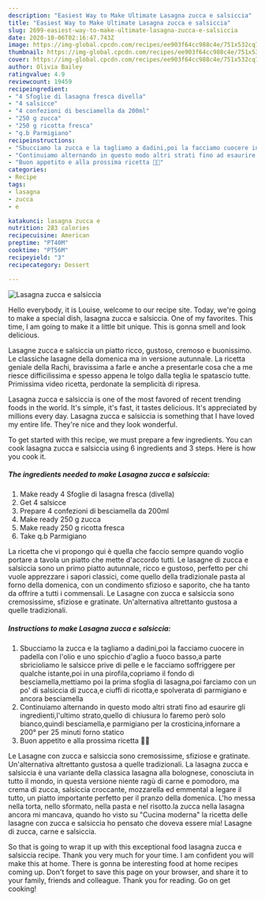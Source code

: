 ```yaml
---
description: "Easiest Way to Make Ultimate Lasagna zucca e salsiccia"
title: "Easiest Way to Make Ultimate Lasagna zucca e salsiccia"
slug: 2699-easiest-way-to-make-ultimate-lasagna-zucca-e-salsiccia
date: 2020-10-06T02:16:47.743Z
image: https://img-global.cpcdn.com/recipes/ee903f64cc988c4e/751x532cq70/lasagna-zucca-e-salsiccia-recipe-main-photo.jpg
thumbnail: https://img-global.cpcdn.com/recipes/ee903f64cc988c4e/751x532cq70/lasagna-zucca-e-salsiccia-recipe-main-photo.jpg
cover: https://img-global.cpcdn.com/recipes/ee903f64cc988c4e/751x532cq70/lasagna-zucca-e-salsiccia-recipe-main-photo.jpg
author: Olivia Bailey
ratingvalue: 4.9
reviewcount: 19459
recipeingredient:
- "4 Sfoglie di lasagna fresca divella"
- "4 salsicce"
- "4 confezioni di besciamella da 200ml"
- "250 g zucca"
- "250 g ricotta fresca"
- "q.b Parmigiano"
recipeinstructions:
- "Sbucciamo la zucca e la tagliamo a dadini,poi la facciamo cuocere in padella con l&#39;olio e uno spicchio d&#39;aglio a fuoco basso,a parte sbricioliamo le salsicce prive di pelle e le facciamo soffriggere per qualche istante,poi in una pirofila,copriamo il fondo di besciamella,mettiamo poi la prima sfoglia di lasagna,poi farciamo con un po&#39; di salsiccia di zucca,e ciuffi di ricotta,e spolverata di parmigiano e ancora besciamella"
- "Continuiamo alternando in questo modo altri strati fino ad esaurire gli ingredienti,l&#39;ultimo strato,quello di chiusura lo faremo però solo bianco,quindi besciamella,e parmigiano per la crosticina,infornare a 200° per 25 minuti forno statico"
- "Buon appetito e alla prossima ricetta 👩‍🍳"
categories:
- Recipe
tags:
- lasagna
- zucca
- e

katakunci: lasagna zucca e 
nutrition: 283 calories
recipecuisine: American
preptime: "PT40M"
cooktime: "PT56M"
recipeyield: "3"
recipecategory: Dessert

---
```



![Lasagna zucca e salsiccia](https://img-global.cpcdn.com/recipes/ee903f64cc988c4e/751x532cq70/lasagna-zucca-e-salsiccia-recipe-main-photo.jpg)

Hello everybody, it is Louise, welcome to our recipe site. Today, we're going to make a special dish, lasagna zucca e salsiccia. One of my favorites. This time, I am going to make it a little bit unique. This is gonna smell and look delicious.

Lasagne zucca e salsiccia un piatto ricco, gustoso, cremoso e buonissimo. Le classiche lasagne della domenica ma in versione autunnale. La ricetta geniale della Rachi, bravissima a farle e anche a presentarle cosa che a me riesce difficilissima e spesso appena le tolgo dalla teglia le spatascio tutte. Primissima video ricetta, perdonate la semplicità di ripresa.

Lasagna zucca e salsiccia is one of the most favored of recent trending foods in the world. It's simple, it's fast, it tastes delicious. It's appreciated by millions every day. Lasagna zucca e salsiccia is something that I have loved my entire life. They're nice and they look wonderful.


To get started with this recipe, we must prepare a few ingredients. You can cook lasagna zucca e salsiccia using 6 ingredients and 3 steps. Here is how you cook it.

<!--inarticleads1-->

##### The ingredients needed to make Lasagna zucca e salsiccia:

1. Make ready 4 Sfoglie di lasagna fresca (divella)
1. Get 4 salsicce
1. Prepare 4 confezioni di besciamella da 200ml
1. Make ready 250 g zucca
1. Make ready 250 g ricotta fresca
1. Take q.b Parmigiano


La ricetta che vi propongo qui è quella che faccio sempre quando voglio portare a tavola un piatto che mette d&#39;accordo tutti. Le lasagne di zucca e salsiccia sono un primo piatto autunnale, ricco e gustoso, perfetto per chi vuole apprezzare i sapori classici, come quello della tradizionale pasta al forno della domenica, con un condimento sfizioso e saporito, che ha tanto da offrire a tutti i commensali. Le Lasagne con zucca e salsiccia sono cremosissime, sfiziose e gratinate. Un&#39;alternativa altrettanto gustosa a quelle tradizionali. 

<!--inarticleads2-->

##### Instructions to make Lasagna zucca e salsiccia:

1. Sbucciamo la zucca e la tagliamo a dadini,poi la facciamo cuocere in padella con l&#39;olio e uno spicchio d&#39;aglio a fuoco basso,a parte sbricioliamo le salsicce prive di pelle e le facciamo soffriggere per qualche istante,poi in una pirofila,copriamo il fondo di besciamella,mettiamo poi la prima sfoglia di lasagna,poi farciamo con un po&#39; di salsiccia di zucca,e ciuffi di ricotta,e spolverata di parmigiano e ancora besciamella
1. Continuiamo alternando in questo modo altri strati fino ad esaurire gli ingredienti,l&#39;ultimo strato,quello di chiusura lo faremo però solo bianco,quindi besciamella,e parmigiano per la crosticina,infornare a 200° per 25 minuti forno statico
1. Buon appetito e alla prossima ricetta 👩‍🍳


Le Lasagne con zucca e salsiccia sono cremosissime, sfiziose e gratinate. Un&#39;alternativa altrettanto gustosa a quelle tradizionali. La lasagna zucca e salsiccia è una variante della classica lasagna alla bolognese, conosciuta in tutto il mondo, in questa versione niente ragù di carne e pomodoro, ma crema di zucca, salsiccia croccante, mozzarella ed emmental a legare il tutto, un piatto importante perfetto per il pranzo della domenica. L&#39;ho messa nella torta, nello sformato, nella pasta e nel risotto.la zucca nella lasagna ancora mi mancava, quando ho visto su &#34;Cucina moderna&#34; la ricetta delle lasagne con zucca e salsiccia ho pensato che doveva essere mia! Lasagne di zucca, carne e salsiccia. 

So that is going to wrap it up with this exceptional food lasagna zucca e salsiccia recipe. Thank you very much for your time. I am confident you will make this at home. There is gonna be interesting food at home recipes coming up. Don't forget to save this page on your browser, and share it to your family, friends and colleague. Thank you for reading. Go on get cooking!
